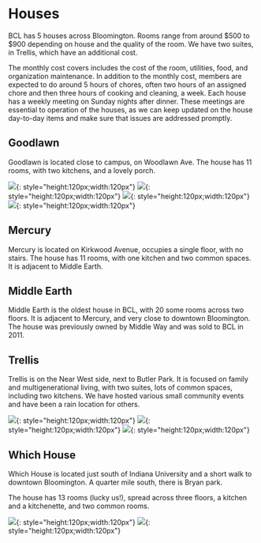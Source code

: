 # Houses
BCL has 5 houses across Bloomington. Rooms range from around $500 to $900 depending on house and the quality of the room. We have two suites, in Trellis, which have an additional cost. 

The monthly cost covers includes the cost of the room, utilities, food, and organization maintenance. In addition to the monthly cost, members are expected to do around 5 hours of chores, often two hours of an assigned chore and then three hours of cooking and cleaning, a week. Each house has a weekly meeting on Sunday nights after dinner. These meetings are essential to operation of the houses, as we can keep updated on the house day-to-day items and make sure that issues are addressed promptly.  

## Goodlawn
Goodlawn is located close to campus, on Woodlawn Ave. The house has 11 rooms, with two kitchens, and a lovely porch.  

![](./images/gl.png){: style="height:120px;width:120px"}
![](./images/gl2.avif){: style="height:120px;width:120px"}
![](./images/gl7a-7b.avif){: style="height:120px;width:120px"}
![](./images/GL-people.jpg){: style="height:120px;width:120px"}

## Mercury
Mercury is located on Kirkwood Avenue, occupies a single floor, with no stairs. The house has 11 rooms, with one kitchen and two common spaces. It is adjacent to Middle Earth.

## Middle Earth
Middle Earth is the oldest house in BCL, with 20 some rooms across two floors. It is adjacent to Mercury, and very close to downtown Bloomington. The house was previously owned by Middle Way and was sold to BCL in 2011. 

## Trellis
Trellis is on the Near West side, next to Butler Park. It is focused on family and multigenerational living, with two suites, lots of common spaces, including two kitchens. We have hosted various small community events and have been a rain location for others.

![](./images/Trel-people.jpg){: style="height:120px;width:120px"}
![](./images/Trel-out.jpg){: style="height:120px;width:120px"}
![](./images/Trel-living.jpg){: style="height:120px;width:120px"}

## Which House
Which House is located just south of Indiana University and a short walk to downtown Bloomington. A quarter mile south, there is Bryan park. 

The house has 13 rooms (lucky us!), spread across three floors, a kitchen and a kitchenette, and two common rooms. 

![](./images/WH-living.jpg){: style="height:120px;width:120px"}
![](./images/WH-dog.jpg){: style="height:120px;width:120px"}
